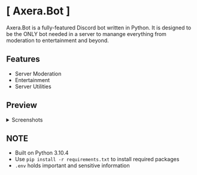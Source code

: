 # [ Axera.Bot ]
Axera.Bot is a fully-featured Discord bot written in Python. It is designed to be the ONLY bot needed in a server to manange everything from moderation to entertainment and beyond.

## Features
* Server Moderation
* Entertainment
* Server Utilities

## Preview
<details>
  <summary>Screenshots</summary>
  
Coming Soon!
  
</details>


## NOTE
* Built on Python 3.10.4
* Use `pip install -r requirements.txt` to install required packages
* `.env` holds important and sensitive information
